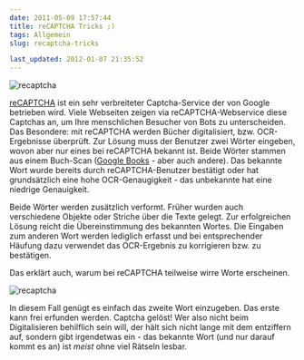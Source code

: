 ```yaml
---
date: 2011-05-09 17:57:44
title: reCAPTCHA Tricks ;)
tags: Allgemein
slug: recaptcha-tricks

last_updated: 2012-01-07 21:35:52
---
```


![recaptcha](images/2011/recaptcha.jpg)

[reCAPTCHA](//www.google.com/recaptcha) ist ein sehr verbreiteter Captcha-Service der von Google betrieben wird. Viele Webseiten zeigen via reCAPTCHA-Webservice diese Captchas an, um Ihre menschlichen Besucher von Bots zu unterscheiden. Das Besondere: mit reCAPTCHA werden Bücher digitalisiert, bzw. OCR-Ergebnisse überprüft. Zur Lösung muss der Benutzer zwei Wörter eingeben, wovon aber nur eines bei reCAPTCHA bekannt ist. Beide Wörter stammen aus einem Buch-Scan ([Google Books](//books.google.de/) - aber auch andere). Das bekannte Wort wurde bereits durch reCAPTCHA-Benutzer bestätigt oder hat grundsätzlich eine hohe OCR-Genaugigkeit - das unbekannte hat eine niedrige Genauigkeit.

Beide Wörter werden zusätzlich verformt. Früher wurden auch verschiedene Objekte oder Striche über die Texte gelegt. Zur erfolgreichen Lösung reicht die Übereinstimmung des bekannten Wortes. Die Eingaben zum anderen Wort werden lediglich erfasst und bei entsprechender Häufung dazu verwendet das OCR-Ergebnis zu korrigieren bzw. zu bestätigen.

Das erklärt auch, warum bei reCAPTCHA teilweise wirre Worte erscheinen.

![recaptcha](images/2011/recaptcha.png)

In diesem Fall genügt es einfach das zweite Wort einzugeben. Das erste kann frei erfunden werden. Captcha gelöst! Wer also nicht beim Digitalisieren behilflich sein will, der hält sich nicht lange mit dem entziffern auf, sondern gibt irgendetwas ein - das bekannte Wort (und nur darauf kommt es an) ist *meist* ohne viel Rätseln lesbar.
